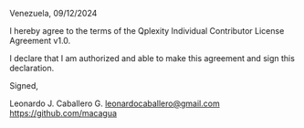 Venezuela, 09/12/2024

I hereby agree to the terms of the Qplexity Individual Contributor License
Agreement v1.0.

I declare that I am authorized and able to make this agreement and sign this
declaration.

Signed,

Leonardo J. Caballero G. leonardocaballero@gmail.com https://github.com/macagua
